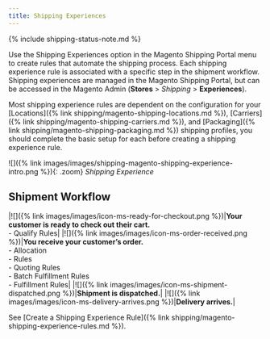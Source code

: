 ```yaml
---
title: Shipping Experiences
---
```


{% include shipping-status-note.md %}

Use the Shipping Experiences option in the Magento Shipping Portal menu to create rules that automate the shipping process. Each shipping experience rule is associated with a specific step in the shipment workflow. Shipping experiences are managed in the Magento Shipping Portal, but can be accessed in the Magento Admin (**Stores** > _Shipping_ > **Experiences**).

Most shipping experience rules are dependent on the configuration for your [Locations]({% link shipping/magento-shipping-locations.md %}), [Carriers]({% link shipping/magento-shipping-carriers.md %}), and [Packaging]({% link shipping/magento-shipping-packaging.md %}) shipping profiles, you should complete the basic setup for each before creating a shipping experience rule.

![]({% link images/images/shipping-magento-shipping-experience-intro.png %}){: .zoom}
_Shipping Experience_

## Shipment Workflow

|![]({% link images/images/icon-ms-ready-for-checkout.png %})|**Your customer is ready to check out their cart.**<br/>- Qualify Rules|
|![]({% link images/images/icon-ms-order-received.png %})|**You receive your customer’s order.**<br/>- Allocation<br/>-  Rules<br/>- Quoting Rules<br/>- Batch Fulfillment Rules<br/>- Fulfillment Rules|
|![]({% link images/images/icon-ms-shipment-dispatched.png %})|**Shipment is dispatched.**|
|![]({% link images/images/icon-ms-delivery-arrives.png %})|**Delivery arrives.**|

See [Create a Shipping Experience Rule]({% link shipping/magento-shipping-experience-rules.md %}).
